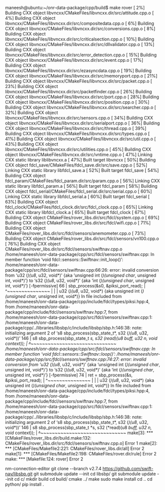 maneesh@ubuntu:~/onr-data-package/cpp/build$ make rover
[  2%] Building CXX object libvncxx/CMakeFiles/libvncxx.dir/src/attitude.cpp.o
[  4%] Building CXX object libvncxx/CMakeFiles/libvncxx.dir/src/compositedata.cpp.o
[  6%] Building CXX object libvncxx/CMakeFiles/libvncxx.dir/src/conversions.cpp.o
[  8%] Building CXX object libvncxx/CMakeFiles/libvncxx.dir/src/criticalsection.cpp.o
[ 10%] Building CXX object libvncxx/CMakeFiles/libvncxx.dir/src/dllvalidator.cpp.o
[ 13%] Building CXX object libvncxx/CMakeFiles/libvncxx.dir/src/error_detection.cpp.o
[ 15%] Building CXX object libvncxx/CMakeFiles/libvncxx.dir/src/event.cpp.o
[ 17%] Building CXX object libvncxx/CMakeFiles/libvncxx.dir/src/ezasyncdata.cpp.o
[ 19%] Building CXX object libvncxx/CMakeFiles/libvncxx.dir/src/memoryport.cpp.o
[ 21%] Building CXX object libvncxx/CMakeFiles/libvncxx.dir/src/packet.cpp.o
[ 23%] Building CXX object libvncxx/CMakeFiles/libvncxx.dir/src/packetfinder.cpp.o
[ 26%] Building CXX object libvncxx/CMakeFiles/libvncxx.dir/src/port.cpp.o
[ 28%] Building CXX object libvncxx/CMakeFiles/libvncxx.dir/src/position.cpp.o
[ 30%] Building CXX object libvncxx/CMakeFiles/libvncxx.dir/src/searcher.cpp.o
[ 32%] Building CXX object libvncxx/CMakeFiles/libvncxx.dir/src/sensors.cpp.o
[ 34%] Building CXX object libvncxx/CMakeFiles/libvncxx.dir/src/serialport.cpp.o
[ 36%] Building CXX object libvncxx/CMakeFiles/libvncxx.dir/src/thread.cpp.o
[ 39%] Building CXX object libvncxx/CMakeFiles/libvncxx.dir/src/types.cpp.o
[ 41%] Building CXX object libvncxx/CMakeFiles/libvncxx.dir/src/util.cpp.o
[ 43%] Building CXX object libvncxx/CMakeFiles/libvncxx.dir/src/utilities.cpp.o
[ 45%] Building CXX object libvncxx/CMakeFiles/libvncxx.dir/src/vntime.cpp.o
[ 47%] Linking CXX static library liblibvncxx.a
[ 47%] Built target libvncxx
[ 50%] Building CXX object fdcl_save/CMakeFiles/fdcl_save.dir/src/save.cpp.o
[ 52%] Linking CXX static library libfdcl_save.a
[ 52%] Built target fdcl_save
[ 54%] Building CXX object fdcl_param/CMakeFiles/fdcl_param.dir/src/param.cpp.o
[ 56%] Linking CXX static library libfdcl_param.a
[ 56%] Built target fdcl_param
[ 58%] Building CXX object fdcl_serial/CMakeFiles/fdcl_serial.dir/src/serial.cpp.o
[ 60%] Linking CXX static library libfdcl_serial.a
[ 60%] Built target fdcl_serial
[ 63%] Building CXX object fdcl_clock/CMakeFiles/fdcl_clock.dir/src/fdcl_clock.cpp.o
[ 65%] Linking CXX static library libfdcl_clock.a
[ 65%] Built target fdcl_clock
[ 67%] Building CXX object CMakeFiles/rover_libs.dir/src/fdcl/system.cpp.o
[ 69%] Building CXX object CMakeFiles/rover_libs.dir/src/fdcl/wifi.cpp.o
[ 71%] Building CXX object CMakeFiles/rover_libs.dir/src/fdcl/sensors/anemometer.cpp.o
[ 73%] Building CXX object CMakeFiles/rover_libs.dir/src/fdcl/sensors/vn100.cpp.o
[ 76%] Building CXX object CMakeFiles/rover_libs.dir/src/fdcl/sensors/swiftnav.cpp.o
/home/maneesh/onr-data-package/cpp/src/fdcl/sensors/swiftnav.cpp: In member function ‘void fdcl::sensors::Swiftnav::init_loop()’:
/home/maneesh/onr-data-package/cpp/src/fdcl/sensors/swiftnav.cpp:66:26: error: invalid conversion from ‘u32 (*)(u8*, u32, void*)’ {aka ‘unsigned int (*)(unsigned char*, unsigned int, void*)’} to ‘s32 (*)(u8*, u32, void*)’ {aka ‘int (*)(unsigned char*, unsigned int, void*)’} [-fpermissive]
   66 |         sbp_process(&s0, &piksi_port_read);
      |                          ^~~~~~~~~~~~~~~~
      |                          |
      |                          u32 (*)(u8*, u32, void*) {aka unsigned int (*)(unsigned char*, unsigned int, void*)}
In file included from /home/maneesh/onr-data-package/cpp/include/fdcl/types/piksi.hpp:4,
                 from /home/maneesh/onr-data-package/cpp/include/fdcl/sensors/swiftnav.hpp:7,
                 from /home/maneesh/onr-data-package/cpp/src/fdcl/sensors/swiftnav.cpp:1:
/home/maneesh/onr-data-package/cpp/../libraries/libsbp/c/include/libsbp/sbp.h:146:38: note:   initializing argument 2 of ‘s8 sbp_process(sbp_state_t*, s32 (*)(u8*, u32, void*))’
  146 | s8 sbp_process(sbp_state_t *s, s32 (*read)(u8 *buff, u32 n, void* context));
      |                                ~~~~~~^~~~~~~~~~~~~~~~~~~~~~~~~~~~~~~~~~~~~
/home/maneesh/onr-data-package/cpp/src/fdcl/sensors/swiftnav.cpp: In member function ‘void fdcl::sensors::Swiftnav::loop()’:
/home/maneesh/onr-data-package/cpp/src/fdcl/sensors/swiftnav.cpp:74:27: error: invalid conversion from ‘u32 (*)(u8*, u32, void*)’ {aka ‘unsigned int (*)(unsigned char*, unsigned int, void*)’} to ‘s32 (*)(u8*, u32, void*)’ {aka ‘int (*)(unsigned char*, unsigned int, void*)’} [-fpermissive]
   74 |     ret = sbp_process(&s, &piksi_port_read);
      |                           ^~~~~~~~~~~~~~~~
      |                           |
      |                           u32 (*)(u8*, u32, void*) {aka unsigned int (*)(unsigned char*, unsigned int, void*)}
In file included from /home/maneesh/onr-data-package/cpp/include/fdcl/types/piksi.hpp:4,
                 from /home/maneesh/onr-data-package/cpp/include/fdcl/sensors/swiftnav.hpp:7,
                 from /home/maneesh/onr-data-package/cpp/src/fdcl/sensors/swiftnav.cpp:1:
/home/maneesh/onr-data-package/cpp/../libraries/libsbp/c/include/libsbp/sbp.h:146:38: note:   initializing argument 2 of ‘s8 sbp_process(sbp_state_t*, s32 (*)(u8*, u32, void*))’
  146 | s8 sbp_process(sbp_state_t *s, s32 (*read)(u8 *buff, u32 n, void* context));
      |                                ~~~~~~^~~~~~~~~~~~~~~~~~~~~~~~~~~~~~~~~~~~~
make[3]: *** [CMakeFiles/rover_libs.dir/build.make:132: CMakeFiles/rover_libs.dir/src/fdcl/sensors/swiftnav.cpp.o] Error 1
make[2]: *** [CMakeFiles/Makefile2:221: CMakeFiles/rover_libs.dir/all] Error 2
make[1]: *** [CMakeFiles/Makefile2:198: CMakeFiles/rover.dir/rule] Error 2
make: *** [Makefile:124: rover] Error 2




nm-connection-editor
git clone --branch v2.7.4 https://github.com/swift-nav/libsbp.git
git submodule update --init
cd libsbp/
git submodule update --init
cd c/
mkdir build
cd build/
cmake ../
make
sudo make install
cd ..
cd python/
pip install .